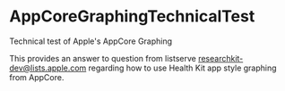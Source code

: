 # AppCoreGraphingTechnicalTest
Technical test of Apple's AppCore Graphing


This provides an answer to question from listserve researchkit-dev@lists.apple.com regarding how to use Health Kit app style graphing from AppCore.
